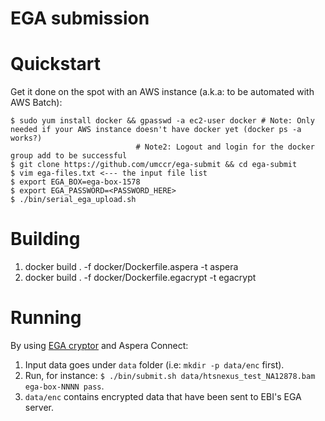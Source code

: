 # EGA submission

# Quickstart

Get it done on the spot with an AWS instance (a.k.a: to be automated with AWS Batch):

```
$ sudo yum install docker && gpasswd -a ec2-user docker # Note: Only needed if your AWS instance doesn't have docker yet (docker ps -a works?)
							# Note2: Logout and login for the docker group add to be successful
$ git clone https://github.com/umccr/ega-submit && cd ega-submit
$ vim ega-files.txt <--- the input file list
$ export EGA_BOX=ega-box-1578
$ export EGA_PASSWORD=<PASSWORD_HERE>
$ ./bin/serial_ega_upload.sh
```

# Building

1. docker build . -f docker/Dockerfile.aspera -t aspera
2. docker build . -f docker/Dockerfile.egacrypt -t egacrypt

# Running

By using [EGA cryptor][ega-cryptor] and Aspera Connect:

1. Input data goes under `data` folder (i.e: `mkdir -p data/enc` first).
2. Run, for instance: `$ ./bin/submit.sh data/htsnexus_test_NA12878.bam ega-box-NNNN pass`.
3. `data/enc` contains encrypted data that have been sent to EBI's EGA server.

[ega-cryptor]: https://ega-archive.org/submission/tools/egacryptor
